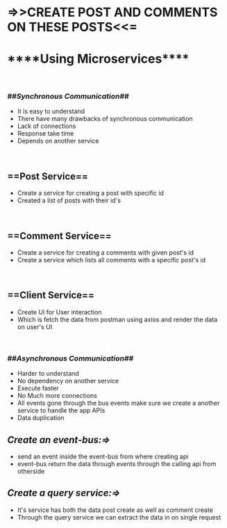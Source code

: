 &nbsp;&nbsp;&nbsp;&nbsp;&nbsp;&nbsp;&nbsp;&nbsp;&nbsp;&nbsp;&nbsp;&nbsp;&nbsp;&nbsp;&nbsp;&nbsp;&nbsp;&nbsp;&nbsp;&nbsp;&nbsp;&nbsp;&nbsp;&nbsp;&nbsp;<h1>=>>CREATE POST AND COMMENTS ON THESE POSTS<<=</h1>
<h1><b>****Using Microservices****</b></h1>
<br/>
<h3><b><em>##Synchronous Communication##</em></b></h3>
<ul>
  <li>It is easy to understand</li>
  <li>There have many drawbacks of synchronous communication</li>
  <li>Lack of connections</li>
  <li>Response take time</li>
  <li>Depends on another service</li>
</ul>
<br/>
<h2>==Post Service==</h2>
<ul>
  <li>Create a service for creating a post with specific id</li>
  <li>Created a list of posts with their id's</li>
</ul>
<br/>
<h2>==Comment Service==</h2>
<ul>
  <li>Create a service for creating a comments with given post's id</li>
  <li>Create a service which lists all comments with a specific post's id</li>
</ul>
<br/>
<h2>==Client Service==</h2>
<ul>
  <li>Create UI for User interaction</li>
  <li>Which is fetch the data from postman using axios and render the data on user's UI</li>
</ul>
<br/>
<h3><b><em>##Asynchronous Communication##</em></b></h3>
<ul>
  <li>Harder to understand</li>
  <li>No dependency on another service</li>
  <li>Execute faster</li>
  <li>No Much more connections</li>
  <li>All events gone through the bus events make sure we create a another service to handle the app APIs</li>
  <li>Data duplication</li>
</ul>
<h2><b><em>Create an event-bus:=></em></b></h2>
<ul>
  <li>send an event inside the event-bus from where creating api</li>
  <li>event-bus return the data through events through the calling api from otherside</li>
</ul>
<h2><b><em>Create a query service:=></em></b></h2>
<ul>
  <li>It's service has both the data post create as well as comment create</li>
  <li>Through the query service we can extract the data in on single request</li>
</ul>
